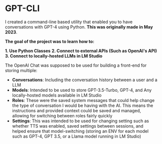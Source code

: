 # GPT-CLI
I created a command-line based utility that enabled you to have conversations with GPT-4 using Python. **This was originally made in May 2023**.

**The goal of the project was to learn how to:**

**1. Use Python Classes**
**2. Connect to external APIs (Such as OpenAI's API)**
**3. Connect to locally-hosted LLMs in LM Studio**

The OpenAI Chat was supposed to be used for building a front-end for storing multiple:
- **Conversations**: Including the conversation history between a user and a LLM
- **Models**: Intended to be used to store GPT-3.5-Turbo, GPT-4, and Any locally-hosted models available in LM Studio
- **Roles**: These were the saved system messages that could help change the type of conversation I would be having with the AI. This means the instructions and provided context could be saved and managed, allowing for switching between roles fairly quickly
- **Settings**: This was intended to be used for changing setting such as whether TTS was enabled, saved settings between sessions, and helped ensure that model-switching (storing an ENV for each model such as GPT-4, GPT 3.5, or a Llama model running in LM Studio)
